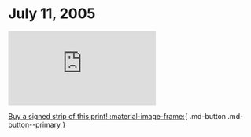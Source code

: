# July 11, 2005

![](https://www.achewood.com/comic.php?date=07112005)

[Buy a signed strip of this print! :material-image-frame:](https://achewood-holiday-pop-up.myshopify.com/products/strip#07112005){ .md-button .md-button--primary }
